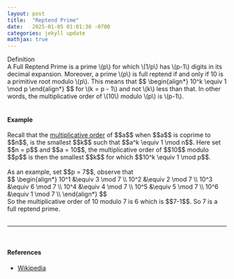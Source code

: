 ```yaml
---
layout: post
title:  "Reptend Prime"
date:   2025-01-05 01:01:36 -0700
categories: jekyll update
mathjax: true
---
```

<div class="mintheaderdiv">
Definition
</div>
<div class="mintbodydiv">
A Full Reptend Prime is a prime \(p\) for which \(1/p\) has \(p-1\) digits in its decimal expansion. Moreover, a prime \(p\) is full reptend if and only if 10 is a primitive root modulo \(p\). This means that
$$
\begin{align*}
10^k \equiv 1 \mod p
\end{align*}
$$
for \(k = p - 1\) and not \(k\) less than that. In other words, the multiplicative order of \(10\) modulo \(p\) is \(p-1\).
</div>
<br>
<!------------------------------------------------------------------------------------>
<h4><b>Example</b></h4>
Recall that the <a href="">multiplicative order</a> of $$a$$ when $$a$$ is coprime to $$n$$, is the smallest $$k$$ such that $$a^k \equiv 1 \mod n$$. Here set $$n = p$$ and $$a = 10$$, the multiplicative order of $$10$$ modulo $$p$$ is then the smallest $$k$$ for which $$10^k \equiv 1 \mod p$$.
<br>
<br>
As an example, set $$p = 7$$, observe that
<div>
$$
\begin{align*}
10^1 &\equiv 3 \mod 7 \\
10^2 &\equiv 2 \mod 7 \\
10^3 &\equiv 6 \mod 7 \\
10^4 &\equiv 4 \mod 7 \\
10^5 &\equiv 5 \mod 7 \\
10^6 &\equiv 1 \mod 7 \\
\end{align*}
$$
</div>
So the multiplicative order of 10 modulo 7 is 6 which is $$7-1$$. So 7 is a full reptend prime.
<br>
<br>
<hr>
<br>
<!------------------------------------------------------------------------------------>
<h4><b>References</b></h4>
<ul>
<li><a href="https://en.wikipedia.org/wiki/Multiplicative_order">Wikipedia</a></li>
</ul>






















